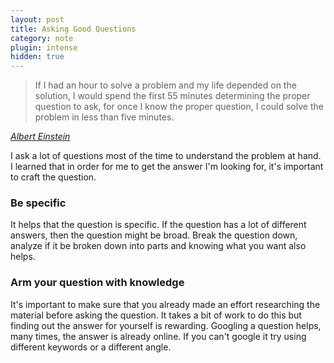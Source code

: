 ```yaml
---
layout: post
title: Asking Good Questions
category: note
plugin: intense
hidden: true
---
```


>If I had an hour to solve a problem and my life depended on the solution, I would spend the first 55 minutes determining the proper question to ask, for once I know the proper question, I could solve the problem in less than five minutes.
<footer>
  <cite><a href="http://www.speareducation.com/spear-review/2013/05/einstein-on-how-to-solve-a-problem/#.VTwYXhPF_wg">Albert Einstein</a></cite>
</footer>

I ask a lot of questions most of the time to understand the problem at hand. I learned that in order for me to get the answer I'm looking for, it's important to craft the question.

### Be specific
It helps that the question is specific. If the question has a lot of different answers, then the question might be broad. Break the question down, analyze if it be broken down into parts and knowing what you want also helps.

### Arm your question with knowledge
It's important to make sure that you already made an effort researching the material before asking the question. It takes a bit of work to do this but finding out the answer for yourself is rewarding. Googling a question helps, many times, the answer is already online. If you can't google it try using different keywords or a different angle.